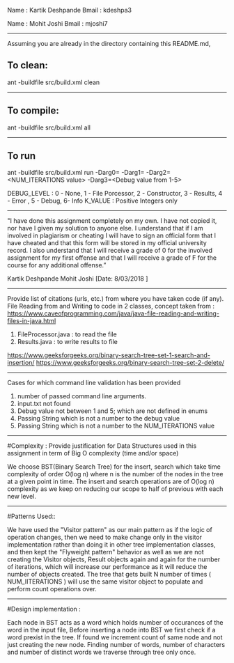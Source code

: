﻿
Name : Kartik Deshpande
Bmail : kdeshpa3

Name : Mohit Joshi
Bmail : mjoshi7

-----------------------------------------------------------------------
Assuming you are already in the directory containing this README.md, 

## To clean:
ant -buildfile src/build.xml clean

-----------------------------------------------------------------------
## To compile: 
ant -buildfile src/build.xml all

-----------------------------------------------------------------------
## To run 
ant -buildfile src/build.xml run -Darg0=<Absolute path of input file> -Darg1=<Absolute path of output file> -Darg2=<NUM_ITERATIONS value> -Darg3=<Debug value from 1-5>

DEBUG_LEVEL : 0 - None, 1 - File Porcessor, 2 - Constructor, 3 - Results, 4 - Error , 5 - Debug, 6- Info
K_VALUE : Positive Integers only

-----------------------------------------------------------------------

"I have done this assignment completely on my own. I have not copied
it, nor have I given my solution to anyone else. I understand that if
I am involved in plagiarism or cheating I will have to sign an
official form that I have cheated and that this form will be stored in
my official university record. I also understand that I will receive a
grade of 0 for the involved assignment for my first offense and that I
will receive a grade of F for the course for any additional
offense.”

Kartik Deshpande
Mohit Joshi
[Date:  8/03/2018 ]

-----------------------------------------------------------------------

Provide list of citations (urls, etc.) from where you have taken code
(if any).
File Reading from and Writing to code in 2 classes, concept taken from :
https://www.caveofprogramming.com/java/java-file-reading-and-writing-files-in-java.html
1. FileProcessor.java : to read the file
2. Results.java : to write results to file

https://www.geeksforgeeks.org/binary-search-tree-set-1-search-and-insertion/
https://www.geeksforgeeks.org/binary-search-tree-set-2-delete/

-----------------------------------------------------------------------
Cases for which command line validation has been provided 
1. number of passed command line arguments.
2. input.txt not found
3. Debug value not between 1 and 5; which are not defined in enums
4. Passing String which is not a number to the debug value
5. Passing String which is not a number to the NUM_ITERATIONS value

-----------------------------------------------------------------------

#Complexity :
Provide justification for Data Structures used in this assignment in
term of Big O complexity (time and/or space)

We choose BST(Binary Search Tree) for the insert, search which take
time complexity of order O(log n) where n is the number of the nodes in the tree at a given point in time.
The insert and search operations are of O(log n) complexity as we keep on reducing our scope to half of previous 
with each new level.

-----------------------------------------------------------------------

#Patterns Used::

We have used the "Visitor pattern" as our main pattern as if the logic of operation changes, then we need to make change only in the visitor implementation rather than doing it in other tree implementation classes, and then kept the "Flyweight pattern" behavior as well as we are not creating the Visitor objects, Result objects again and again for the number of iterations, which will increase our performance as it will reduce the number of objects created. The tree that gets built N number of times ( NUM_IITERATIONS ) will use the same visitor object to populate and perform count operations over.

-----------------------------------------------------------------------

#Design implementation :

Each node in BST acts as a word which holds number of occurances of the word in the input file, 
Before inserting a node into BST we first check if a word prexist in the tree. If found we increment count of same node and not just creating the new node.
Finding number of words, number of characters and number of distinct words we traverse through tree only once.

